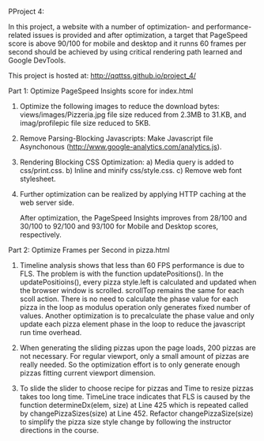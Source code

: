 PProject 4:

In this project, a website with a number of optimization-  and performance-related issues  is provided and
after optimization, a target that PageSpeed score is above 90/100 for mobile and desktop and it runns
60 frames per second should be achieved by using critical rendering path learned and Google DevTools.

This project is hosted at: http://qqttss.github.io/project_4/

Part 1: Optimize PageSpeed Insights score for index.html

1. Optimize the following images to reduce the download bytes: views/images/Pizzeria.jpg file size
   reduced from 2.3MB to 31.KB, and imag/profilepic file size reduced to 5KB.
2. Remove Parsing-Blocking Javascripts:  Make Javascript file Asynchonous
   (http://www.google-analytics.com/analytics.js).

3. Rendering Blocking CSS Optimization:
  a) Media query is added to css/print.css.
  b) Inline and minify css/style.css.
  c) Remove web font stylesheet.

4. Further optimization can be realized by applying HTTP caching at the web server side.

   After optimization, the PageSpeed Insights improves from 28/100 and 30/100 to 92/100 and 93/100
   for Mobile and Desktop scores, respectively.

Part 2: Optimize Frames per Second in pizza.html

1. Timeline analysis shows that less than 60 FPS performance is due to FLS. The problem is with the
function updatePositions(). In the updatePositioins(), every pizza style.left is calculated and
updated when the browser window is scrolled. scrollTop remains the same for each scoll action.
There is no need to calculate the phase value for each pizza in the loop as modulus operation only
generates fixed number of values. Another optimization  is to precalculate the phase value and only
update each pizza element phase in the loop to reduce the javascript run time overhead.

2. When generating the sliding pizzas upon the page loads, 200 pizzas are not necessary. For regular
viewport, only a small amount of pizzas are really needed. So the optimization effort is to only
generate enough pizzas fitting current viewport dimension.

3. To slide the slider to choose recipe for pizzas and Time to resize pizzas takes too long time.
TimeLine trace indicates that FLS is caused by the function determineDx(elem, size) at Line 425 which
is repeated called by changePizzaSizes(size) at Line 452. Refactor changePizzaSize(size) to simplify
the pizza size style change by following the instructor directions in the course.



